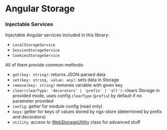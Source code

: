 # Angular Storage
### Injectable Services
Injectable Angular services included in this library:
- `LocalStorageService`
- `SessionStorageService`
- `CookiesStorageService`

All of them provide common methods:
+ `get(key: string)`: returns JSON-parsed data
+ `set(key: string, value: any)`: sets data in Storage
+ `remove(key: string)` removes variable with given key
+ `clear(clearType: 'decorators' | 'prefix' | 'all')`: clears Storage in provided mode, uses config `clearType` (`prefix`) by default if no parameter provided
+ `config`: getter for module config (read only)
+ `keys`: getter for keys of values stored by ngx-store (determined by prefix and decorators)
+ `utility`: access to [WebStorageUtility](https://github.com/zoomsphere/ngx-store/src/utility/webstorage-utility.ts) class for advanced stuff
